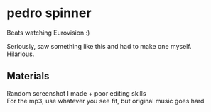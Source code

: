 # pedro spinner
 Beats watching Eurovision :)

 Seriously, saw something like this and had to make one myself.\
Hilarious.

## Materials
Random screenshot I made + poor editing skills\
For the mp3, use whatever you see fit, but original music goes hard

